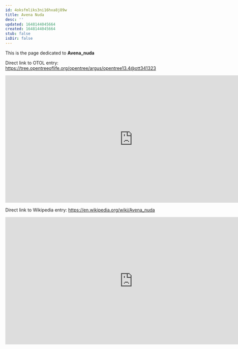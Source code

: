 ```yaml
---
id: 4oksfmliks3ni16hxa8j89w
title: Avena Nuda
desc: ''
updated: 1648144045664
created: 1648144045664
stub: false
isDir: false
---
```

This is the page dedicated to **Avena_nuda**


Direct link to OTOL entry: https://tree.opentreeoflife.org/opentree/argus/opentree13.4@ott341323



<html>
    <body>
    <iframe src="https://tree.opentreeoflife.org/opentree/argus/opentree13.4@ott341323"
    width="800" height="400" frameborder="0" allowfullscreen> </iframe>
    </body>
</html>
    


Direct link to Wikipedia entry: https://en.wikipedia.org/wiki/Avena_nuda



<html>
    <body>
    <iframe src="https://en.wikipedia.org/wiki/Avena_nuda"
    width="800" height="400" frameborder="0" allowfullscreen> </iframe>
    </body>
</html>
    
